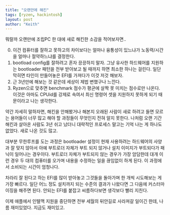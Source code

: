 ```yaml
---
title: "오랜만에 해킨"
tags: [ryzen, hackintosh]
layout: post
author: "Keith"
---
```


뭐랄까 오랜만에 조립PC 한 대에 새로 해킨한 소감을 적어보자면..

0) 이건 컴퓨터를 잘하고 못하고의 차이보다는 얼마나 융통성이 있느냐가 노동력/시간을 얼마나 절약하느냐를 결정한다.
1) bootload config를 잘하려고 혼자 끙끙하지 말자. 그냥 유사한 하드웨어를 지원하는 bootloader 패턴을 전부 받아보고 될 때까지 하면 최소한 하나는 걸린다. 일단 막히면 타인이 만들어놓은 EFI를 가져다가 이것 저것 해보자.
2) 근 3년만에 해보는 것 같은데 세상이 제법 변했구나 느낀다.
3) Ryzen으로 맞추면 benchmark 점수가 평균에 살짝 못 미치는 점수로만 나온다. 이것은 아마도 CPUid를 강제로 속여서 최신 명령어 셋을 지원하지 못하게 되기 때문이라고 나는 생각한다.

약간 자세히 말하자면, 해킨을 안해봤거나 해본지 오래된 사람이 새로 하려고 들면 모르는 용어들이 너무 많고 해야 할 과정들이 무엇인지 전혀 알지 못한다. 나처럼 오랜 기간 해킨과 살아온 사람도 3년 쉬고 났더니 대략적인 프로세스 말고는 기억 나는 게 하나도 없었다. 새로 나온 것도 많고.

대부분 무한루프를 도는 과정은 bootloader 설정이 현재 사용하려는 하드웨어의 사양과 잘 맞지 않아서 아예 부트로더 자체가 부트 되지 않거나 설치 이미지가 부트되다가 패닉이 일어나는 경우이다. 부트로더 자체가 부트되지 않는 경우가 가장 암담한데 대개 이런 경우 두 대의 컴퓨터를 오가며 내용을 수정하는 일을 끊임없이 하게 된다. 이 과정에서 소비되는 시간이 엄청나다. 

차라리 잘 된다고 하는 EFI를 많이 받아놓고 그것들을 돌아가며 한 개씩 시도해보는 게 가장 빠르다. 일단 어느 정도 설치까지 되는 수준의 결과가 나왔다면 그 다음에 커스터마이징을 해주면 된다. 안되는 EFI를 붙잡고 씨름하다보면 생각보다 빨리 지친다.

이제 애플에서 인텔맥 지원을 중단하면 전부 세월의 뒤안길로 사라져갈 일이긴 한데, 나름 재미있었다. 지금도 재미있고.
